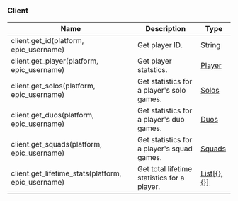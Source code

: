 ### Client
| Name | Description | Type |
|------|-------------|------|
| client.get_id(platform, epic_username) | Get player ID. | String |
| client.get_player(platform, epic_username) | Get player statstics. | [Player](https://github.com/cree-py/pynite/blob/master/docs/player.md) |
| client.get_solos(platform, epic_username) | Get statistics for a player's solo games. | [Solos](https://github.com/cree-py/pynite/blob/master/docs/solos.md) |
| client.get_duos(platform, epic_username) | Get statistics for a player's duo games. | [Duos](https://github.com/cree-py/pynite/blob/master/docs/duos.md) |
| client.get_squads(platform, epic_username) | Get statistics for a player's squad games. | [Squads](https://github.com/cree-py/pynite/blob/master/docs/squads.md) |
| client.get_lifetime_stats(platform, epic_username) | Get total lifetime statistics for a player. | [List\[{}, {}\]](https://github.com/cree-py/pynite/blob/master/docs/lifetime.md) |

